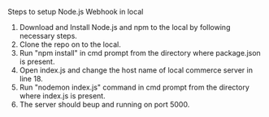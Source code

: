 Steps to setup Node.js Webhook in local
1) Download and Install Node.js and npm to the local by following necessary steps.
2) Clone the repo on to the local.
3) Run "npm install" in cmd prompt from the directory where package.json is present.
4) Open index.js and change the host name of local commerce server in line 18.
5) Run "nodemon index.js" command in cmd prompt from the directory where index.js is present.
6) The server should beup and running on port 5000.

